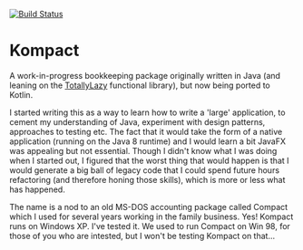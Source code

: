 [![Build Status](https://travis-ci.org/forty9er/javoice.svg?branch=master)](https://travis-ci.org/forty9er/javoice)

# Kompact

A work-in-progress bookkeeping package originally written in Java (and leaning on the [TotallyLazy](https://github.com/bodar/totallylazy) functional library), but now being ported to Kotlin.

I started writing this as a way to learn how to write a 'large' application, to cement my understanding of Java, experiment with design patterns, approaches to testing etc. The fact that it would take the form of a native application (running on the Java 8 runtime) and I would learn a bit JavaFX was appealing but not essential. Though I didn't know what I was doing when I started out, I figured that the worst thing that would happen is that I would generate a big ball of legacy code that I could spend future hours refactoring (and therefore honing those skills), which is more or less what has happened.

The name is a nod to an old MS-DOS accounting package called Compact which I used for several years working in the family business. Yes! Kompact runs on Windows XP. I've tested it. We used to run Compact on Win 98, for those of you who are intested, but I won't be testing Kompact on that...
